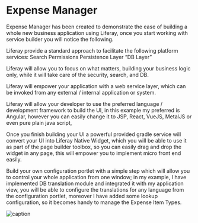 # Expense Manager
Expense Manager has been created to demonstrate the ease of building a whole new business application using Liferay, once you start working with service builder you will notice the following.

Liferay provide a standard approach to facilitate the following platform services:
Search
Permissions
Persistence Layer “DB Layer” 

Liferay will allow you to focus on what matters, building your business logic only, while it will take care of the security, search, and DB.

Liferay will empower your application with a web service layer, which can be invoked from any external / internal application or system.

Liferay will allow your developer to use the preferred language / development framework to build the UI, in this example my preferred is Angular, however you can easily change it to JSP, React, VueJS, MetalJS or even pure plain java script, 

Once you finish building your UI a powerful provided gradle service will convert your UI into Liferay Native Widget, which you will be able to use it as part of the page builder toolbox, so you can easily drag and drop the widget in any page, this will empower you to implement micro front end easily. 

Build your own configuration portlet with a simple step which will allow you to control your whole application from one window; in my example, I have implemented DB translation module and integrated it with my application view, you will be able to configure the translations for any language from the configuration portlet, moreover I have added some lookup configuration, so it becomes handy to manage the Expense Item Types.

![caption](https://github.com/mahmoudhtayem87/expense-manager/releases/download/Version1/with.config.panel.gif)

